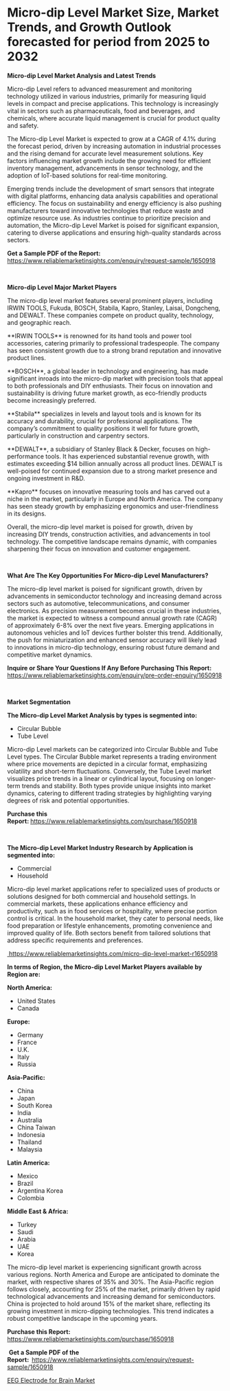 <p><h1>Micro-dip Level Market Size, Market Trends, and Growth Outlook forecasted for period from 2025 to 2032</h1></p><p><strong>Micro-dip Level Market Analysis and Latest Trends</strong></p>
<p><p>Micro-dip Level refers to advanced measurement and monitoring technology utilized in various industries, primarily for measuring liquid levels in compact and precise applications. This technology is increasingly vital in sectors such as pharmaceuticals, food and beverages, and chemicals, where accurate liquid management is crucial for product quality and safety.</p><p>The Micro-dip Level Market is expected to grow at a CAGR of 4.1% during the forecast period, driven by increasing automation in industrial processes and the rising demand for accurate level measurement solutions. Key factors influencing market growth include the growing need for efficient inventory management, advancements in sensor technology, and the adoption of IoT-based solutions for real-time monitoring. </p><p>Emerging trends include the development of smart sensors that integrate with digital platforms, enhancing data analysis capabilities and operational efficiency. The focus on sustainability and energy efficiency is also pushing manufacturers toward innovative technologies that reduce waste and optimize resource use. As industries continue to prioritize precision and automation, the Micro-dip Level Market is poised for significant expansion, catering to diverse applications and ensuring high-quality standards across sectors.</p></p>
<p><strong>Get a Sample PDF of the Report:&nbsp;</strong> <a href="https://www.reliablemarketinsights.com/enquiry/request-sample/1650918?utm_campaign=2102&utm_medium=2&utm_source=Github&utm_content=ia&utm_term=23032025&utm_id=micro-dip-level">https://www.reliablemarketinsights.com/enquiry/request-sample/1650918</a></p>
<p>&nbsp;</p>
<p><strong>Micro-dip Level Major Market Players</strong></p>
<p><p>The micro-dip level market features several prominent players, including IRWIN TOOLS, Fukuda, BOSCH, Stabila, Kapro, Stanley, Laisai, Dongcheng, and DEWALT. These companies compete on product quality, technology, and geographic reach.</p><p>**IRWIN TOOLS** is renowned for its hand tools and power tool accessories, catering primarily to professional tradespeople. The company has seen consistent growth due to a strong brand reputation and innovative product lines. </p><p>**BOSCH**, a global leader in technology and engineering, has made significant inroads into the micro-dip market with precision tools that appeal to both professionals and DIY enthusiasts. Their focus on innovation and sustainability is driving future market growth, as eco-friendly products become increasingly preferred.</p><p>**Stabila** specializes in levels and layout tools and is known for its accuracy and durability, crucial for professional applications. The company’s commitment to quality positions it well for future growth, particularly in construction and carpentry sectors.</p><p>**DEWALT**, a subsidiary of Stanley Black & Decker, focuses on high-performance tools. It has experienced substantial revenue growth, with estimates exceeding $14 billion annually across all product lines. DEWALT is well-poised for continued expansion due to a strong market presence and ongoing investment in R&D.</p><p>**Kapro** focuses on innovative measuring tools and has carved out a niche in the market, particularly in Europe and North America. The company has seen steady growth by emphasizing ergonomics and user-friendliness in its designs.</p><p>Overall, the micro-dip level market is poised for growth, driven by increasing DIY trends, construction activities, and advancements in tool technology. The competitive landscape remains dynamic, with companies sharpening their focus on innovation and customer engagement.</p></p>
<p>&nbsp;</p>
<p><strong>What Are The Key Opportunities For Micro-dip Level Manufacturers?</strong></p>
<p><p>The micro-dip level market is poised for significant growth, driven by advancements in semiconductor technology and increasing demand across sectors such as automotive, telecommunications, and consumer electronics. As precision measurement becomes crucial in these industries, the market is expected to witness a compound annual growth rate (CAGR) of approximately 6-8% over the next five years. Emerging applications in autonomous vehicles and IoT devices further bolster this trend. Additionally, the push for miniaturization and enhanced sensor accuracy will likely lead to innovations in micro-dip technology, ensuring robust future demand and competitive market dynamics.</p></p>
<p><strong>Inquire or Share Your Questions If Any Before Purchasing This Report:</strong> <a href="https://www.reliablemarketinsights.com/enquiry/pre-order-enquiry/1650918?utm_campaign=2102&utm_medium=2&utm_source=Github&utm_content=ia&utm_term=23032025&utm_id=micro-dip-level">https://www.reliablemarketinsights.com/enquiry/pre-order-enquiry/1650918</a></p>
<p>&nbsp;</p>
<p><strong>Market Segmentation</strong></p>
<p><strong>The Micro-dip Level Market Analysis by types is segmented into:</strong></p>
<p><ul><li>Circular Bubble</li><li>Tube Level</li></ul></p>
<p><p>Micro-dip Level markets can be categorized into Circular Bubble and Tube Level types. The Circular Bubble market represents a trading environment where price movements are depicted in a circular format, emphasizing volatility and short-term fluctuations. Conversely, the Tube Level market visualizes price trends in a linear or cylindrical layout, focusing on longer-term trends and stability. Both types provide unique insights into market dynamics, catering to different trading strategies by highlighting varying degrees of risk and potential opportunities.</p></p>
<p><strong>Purchase this Report:&nbsp;</strong><a href="https://www.reliablemarketinsights.com/purchase/1650918?utm_campaign=2102&utm_medium=2&utm_source=Github&utm_content=ia&utm_term=23032025&utm_id=micro-dip-level">https://www.reliablemarketinsights.com/purchase/1650918</a></p>
<p>&nbsp;</p>
<p><strong>The Micro-dip Level Market Industry Research by Application is segmented into:</strong></p>
<p><ul><li>Commercial</li><li>Household</li></ul></p>
<p><p>Micro-dip level market applications refer to specialized uses of products or solutions designed for both commercial and household settings. In commercial markets, these applications enhance efficiency and productivity, such as in food services or hospitality, where precise portion control is critical. In the household market, they cater to personal needs, like food preparation or lifestyle enhancements, promoting convenience and improved quality of life. Both sectors benefit from tailored solutions that address specific requirements and preferences.</p></p>
<p><a href="https://www.reliablemarketinsights.com/micro-dip-level-market-r1650918?utm_campaign=2102&utm_medium=2&utm_source=Github&utm_content=ia&utm_term=23032025&utm_id=micro-dip-level">&nbsp;https://www.reliablemarketinsights.com/micro-dip-level-market-r1650918</a></p>
<p><strong>In terms of Region, the Micro-dip Level Market Players available by Region are:</strong></p>
<p>
    <p> <strong> North America: </strong>
        <ul>
            <li>United States</li>
            <li>Canada</li>
        </ul>
        </p> 
    <p> <strong> Europe: </strong>
        <ul>
            <li>Germany</li>
            <li>France</li>
            <li>U.K.</li>
            <li>Italy</li>
            <li>Russia</li>
        </ul>
        </p> 
    <p> <strong> Asia-Pacific: </strong>
        <ul>
            <li>China</li>
            <li>Japan</li>
            <li>South Korea</li>
            <li>India</li>
            <li>Australia</li>
            <li>China Taiwan</li>
            <li>Indonesia</li>
            <li>Thailand</li>
            <li>Malaysia</li>
        </ul>
        </p> 
    <p> <strong> Latin America: </strong>
        <ul>
            <li>Mexico</li>
            <li>Brazil</li>
            <li>Argentina Korea</li>
            <li>Colombia</li>
        </ul>
        </p> 
    <p> <strong> Middle East & Africa: </strong>
        <ul>
            <li>Turkey</li>
            <li>Saudi</li>
            <li>Arabia</li>
            <li>UAE</li>
            <li>Korea</li>
        </ul>
    </p>
    </p>
<p><p>The micro-dip level market is experiencing significant growth across various regions. North America and Europe are anticipated to dominate the market, with respective shares of 35% and 30%. The Asia-Pacific region follows closely, accounting for 25% of the market, primarily driven by rapid technological advancements and increasing demand for semiconductors. China is projected to hold around 15% of the market share, reflecting its growing investment in micro-dipping technologies. This trend indicates a robust competitive landscape in the upcoming years.</p></p>
<p><strong>Purchase this Report: </strong><a href="https://www.reliablemarketinsights.com/purchase/1650918?utm_campaign=2102&utm_medium=2&utm_source=Github&utm_content=ia&utm_term=23032025&utm_id=micro-dip-level">https://www.reliablemarketinsights.com/purchase/1650918</a></p>
<p>&nbsp;<strong>Get a Sample PDF of the Report:&nbsp;&nbsp;</strong><a href="https://www.reliablemarketinsights.com/enquiry/request-sample/1650918?utm_campaign=2102&utm_medium=2&utm_source=Github&utm_content=ia&utm_term=23032025&utm_id=micro-dip-level">https://www.reliablemarketinsights.com/enquiry/request-sample/1650918</a></p>
<p><strong></strong></p>
<p><p><a href="https://github.com/ygfu6u/Market-Research-Report-List-2/blob/main/eeg-electrode-for-brain-market.md?utm_campaign=2102&utm_medium=2&utm_source=Github&utm_content=ia&utm_term=23032025&utm_id=micro-dip-level">EEG Electrode for Brain Market</a></p></p>
